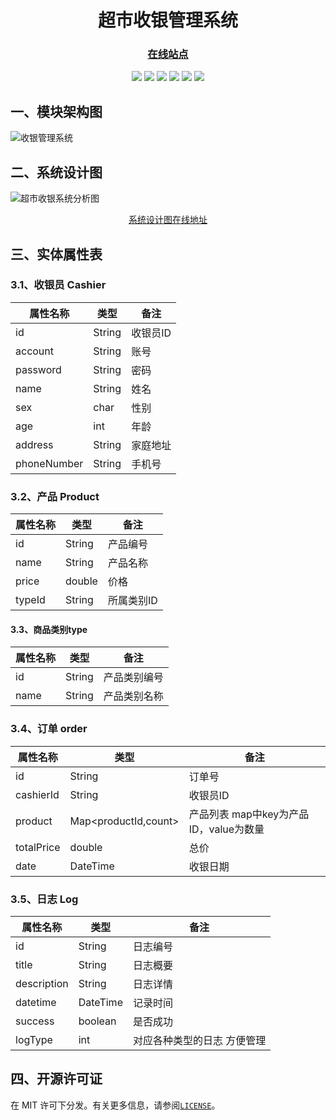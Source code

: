 
<html>
    <center>
    <h1>超市收银管理系统</h1>
    <h3><a href="https://shaoxiongdu.github.io/SupermarketCashRegisterSystem/#/" target="_blank">在线站点</a></h3>
    <img src="https://img.shields.io/badge/超市收银-管理系统-blue"/>
    <img src="https://img.shields.io/badge/收银-模块-blue"/>
    <img src="https://img.shields.io/badge/商品管理-模块-yellow"/>
    <img src="https://img.shields.io/badge/商品类型管理-模块-purple"/>
    <img src="https://img.shields.io/badge/收银员管理-模块-green"/>
    <img src="https://img.shields.io/badge/日志管理-模块-orange"/>
</center>
</html>

## 一、模块架构图

![收银管理系统](https://gitee.com/ShaoxiongDu/imageBed/raw/master/%E6%94%B6%E9%93%B6%E7%AE%A1%E7%90%86%E7%B3%BB%E7%BB%9F.png)

## 二、系统设计图

![超市收银系统分析图](https://gitee.com/ShaoxiongDu/imageBed/raw/master/%E8%B6%85%E5%B8%82%E6%94%B6%E9%93%B6%E7%B3%BB%E7%BB%9F%E5%88%86%E6%9E%90%E5%9B%BE.png)

<html>
<center> <a href="http://assets.processon.com/chart_image/613ff3df7d9c081bd8011e4b.png">系统设计图在线地址</a></center>
</html>

## 三、实体属性表

### 3.1、收银员 Cashier

| 属性名称    | 类型   | 备注     |
| ----------- | ------ | -------- |
| id          | String | 收银员ID |
| account     | String | 账号     |
| password    | String | 密码     |
| name        | String | 姓名     |
| sex         | char   | 性别     |
| age         | int    | 年龄     |
| address     | String | 家庭地址 |
| phoneNumber | String | 手机号   |

### 3.2、产品 Product

| 属性名称 | 类型   | 备注       |
| -------- | ------ | ---------- |
| id       | String | 产品编号   |
| name     | String | 产品名称   |
| price    | double | 价格       |
| typeId   | String | 所属类别ID |

#### 3.3、商品类别type

| 属性名称 | 类型   | 备注         |
| -------- | ------ | ------------ |
| id       | String | 产品类别编号 |
| name     | String | 产品类别名称 |

### 3.4、订单 order

| 属性名称   | 类型                 | 备注                                   |
| ---------- | -------------------- | -------------------------------------- |
| id         | String               | 订单号                                 |
| cashierId  | String               | 收银员ID                               |
| product    | Map<productId,count> | 产品列表 map中key为产品ID，value为数量 |
| totalPrice | double               | 总价                                   |
| date       | DateTime             | 收银日期                               |

### 3.5、日志 Log

| 属性名称    | 类型     | 备注                        |
| ----------- | -------- | --------------------------- |
| id          | String   | 日志编号                    |
| title       | String   | 日志概要                    |
| description | String   | 日志详情                    |
| datetime    | DateTime | 记录时间                    |
| success     | boolean  | 是否成功                    |
| logType     | int      | 对应各种类型的日志 方便管理 |


## 四、开源许可证

在 MIT 许可下分发。有关更多信息，请参阅[`LICENSE`](./LICENSE)。
